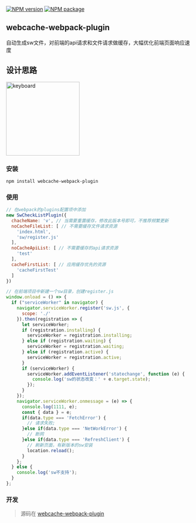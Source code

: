 [![NPM version](https://img.shields.io/npm/v/react-vitual-keyboard.svg)](https://www.npmjs.com/package/webcache-webpack-plugin)
[![NPM package](https://img.shields.io/npm/dy/webcache-webpack-plugin.svg)](https://www.npmjs.com/package/webcache-webpack-plugin)

## webcache-webpack-plugin

自动生成sw文件，对前端的api请求和文件请求做缓存，大幅优化前端页面响应速度

## 设计思路

<img width="200" src="http://qzruncode.github.io/image/sw.jpg" alt="keyboard" >

### 安装
```
npm install webcache-webpack-plugin
```

### 使用
```js
// 在webpack的plugins配置项中添加
new SwCheckListPlugin({
  chacheName: 'v', // 当需要重置缓存，修改此版本号即可，不推荐频繁更新
  noCacheFileList: [ // 不需要缓存文件请求资源
    'index.html',
    'sw/register.js'
  ],
  noCacheApiList: [ // 不需要缓存的api请求资源
    'test'
  ],
  cacheFirstList: [ // 应用缓存优先的资源
    'cacheFirstTest'
  ]
})

// 在前端项目中新建一个sw目录，创建register.js
window.onload = () => {
  if ("serviceWorker" in navigator) {
    navigator.serviceWorker.register('sw.js', {
      scope: './'
    }).then(registration => {
      let serviceWorker;
      if (registration.installing) {
        serviceWorker = registration.installing;
      } else if (registration.waiting) {
        serviceWorker = registration.waiting;
      } else if (registration.active) {
        serviceWorker = registration.active;
      }
      if (serviceWorker) {
        serviceWorker.addEventListener('statechange', function (e) {
          console.log('sw的状态改变：' + e.target.state);
        });
      }
    });
    navigator.serviceWorker.onmessage = (e) => {
      console.log(1111, e);
      const { data } = e;
      if(data.type === 'FetchError') {
        // 请求失败;
      }else if(data.type === 'NetWorkError') {
        // 断网
      }else if(data.type === 'RefreshClient') {
        // 刷新页面，有新版本的sw安装
        location.reload();
      }
    };
  } else {
    console.log('sw不支持');
  }
};

```

### 开发
> 源码在 [webcache-webpack-plugin](https://github.com/qzruncode/webcache-webpack-plugin)
